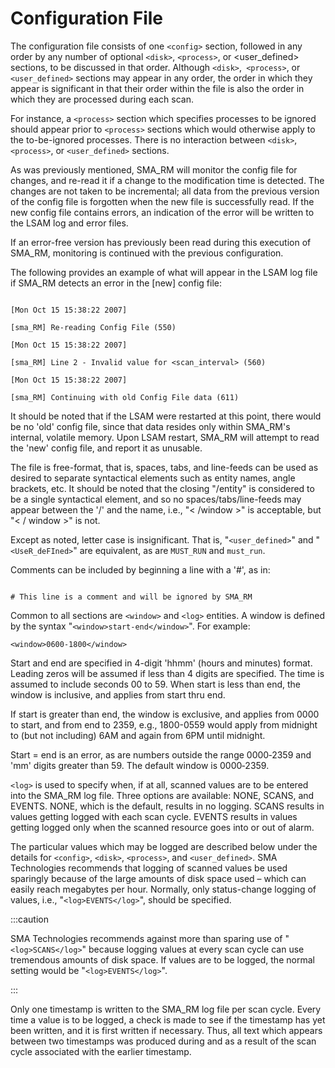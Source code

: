 # Configuration File

The configuration file consists of one ```<config>``` section, followed in any order by any number of optional ```<disk>```, ```<process>```, or <user_defined> sections, to be discussed in that order. Although ```<disk>```,``` <process>```, or ```<user_defined>``` sections may appear in any order, the order in which they appear is significant in that their order within the file is also the order in which they are processed during each scan. 

For instance, a ```<process>``` section which specifies processes to be ignored should appear prior to ```<process>``` sections which would otherwise apply to the to-be-ignored processes. There is no interaction between ```<disk>```, ```<process>```, or ```<user_defined>``` sections.

As was previously mentioned, SMA_RM will monitor the config file for changes, and re-read it if a change to the modification time is detected. The changes are not taken to be incremental; all data from the previous version of the config file is forgotten when the new file is successfully read. If the new config file contains errors, an indication of the error will be written to the LSAM log and error files. 

If an error-free version has previously been read during this execution of SMA_RM, monitoring is continued with the previous configuration. 

The following provides an example of what will appear in the LSAM log file if SMA_RM detects an error in the [new] config file:

```

[Mon Oct 15 15:38:22 2007]

[sma_RM] Re-reading Config File (550)

[Mon Oct 15 15:38:22 2007]

[sma_RM] Line 2 - Invalid value for <scan_interval> (560)

[Mon Oct 15 15:38:22 2007]

[sma_RM] Continuing with old Config File data (611)

```

It should be noted that if the LSAM were restarted at this point, there would be no 'old' config file, since that data resides only within SMA_RM's internal, volatile memory. Upon LSAM restart, SMA_RM will attempt to read the 'new' config file, and report it as unusable.

The file is free-format, that is, spaces, tabs, and line-feeds can be used as desired to separate syntactical elements such as entity names, angle brackets, etc. It should be noted that the closing "/entity" is considered to be a single syntactical element, and so no spaces/tabs/line-feeds may appear between the '/' and the name, i.e., "< /window >" is acceptable, but "< / window >" is not.

Except as noted, letter case is insignificant. That is, "```<user_defined>```" and "```<UseR_deFIned>```" are equivalent, as are ```MUST_RUN``` and ```must_run```.

 

Comments can be included by beginning a line with a '#', as in:

```

# This line is a comment and will be ignored by SMA_RM

``` 

Common to all sections are ```<window>``` and ```<log>``` entities. A window is defined by the syntax "```<window>start-end</window>```". For example:

```<window>0600-1800</window>```

Start and end are specified in 4-digit 'hhmm' (hours and minutes) format. Leading zeros will be assumed if less than 4 digits are specified. The time is assumed to include seconds 00 to 59. When start is less than end, the window is inclusive, and applies from start thru end. 

If start is greater than end, the window is exclusive, and applies from 0000 to start, and from end to 2359, e.g., 1800-0559 would apply from midnight to (but not including) 6AM and again from 6PM until midnight. 

Start = end is an error, as are numbers outside the range 0000‑2359 and 'mm' digits greater than 59. The default window is 0000‑2359. 

```<log>``` is used to specify when, if at all, scanned values are to be entered into the SMA_RM log file. Three options are available: NONE, SCANS, and EVENTS. NONE, which is the default, results in no logging. SCANS results in values getting logged with each scan cycle. EVENTS results in values getting logged only when the scanned resource goes into or out of alarm. 

The particular values which may be logged are described below under the details for ```<config>```, ```<disk>```, ```<process>```, and ```<user_defined>```. SMA Technologies recommends that logging of scanned values be used sparingly because of the large amounts of disk space used – which can easily reach megabytes per hour. Normally, only status-change logging of values, i.e., "```<log>EVENTS</log>```", should be specified.

:::caution 

SMA Technologies recommends against more than sparing use of "```<log>SCANS</log>```" because logging values at every scan cycle can use tremendous amounts of disk space. If values are to be logged, the normal setting would be "```<log>EVENTS</log>```".

:::

Only one timestamp is written to the SMA_RM log file per scan cycle. Every time a value is to be logged, a check is made to see if the timestamp has yet been written, and it is first written if necessary. Thus, all text which appears between two timestamps was produced during and as a result of the scan cycle associated with the earlier timestamp.